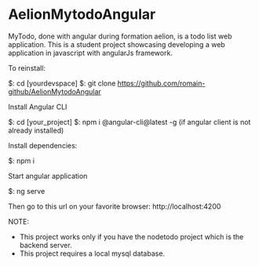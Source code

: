 # AelionMytodoAngular
MyTodo, done with angular during formation aelion, is a todo list web application.
This is a student project showcasing developing a web application in javascript with angularJs framework.

To reinstall:

$: cd [yourdevspace]
$: git clone https://github.com/romain-github/AelionMytodoAngular

Install Angular CLI

$: cd [your_project]
$: npm i @angular-cli@latest -g (if angular client is not already installed)


Install dependencies:

$: npm i

Start angular application

$: ng serve

Then go to this url on your favorite browser:
http://localhost:4200


NOTE: 
- This project works only if you have the nodetodo project which is the backend server.
- This project requires a local mysql database.

